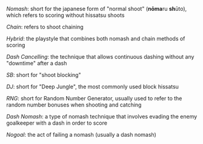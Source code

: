 _Nomash_: short for the japanese form of "normal shoot" (**nōma**ru **sh**ūto), which refers to scoring without hissatsu shoots

_Chain_: refers to shoot chaining

_Hybrid_: the playstyle that combines both nomash and chain methods of scoring

_Dash Cancelling_: the technique that allows continuous dashing without any "downtime" after a dash

_SB_: short for "shoot blocking"

_DJ_: short for "Deep Jungle", the most commonly used block hissatsu 

_RNG_: short for Random Number Generator, usually used to refer to the random number bonuses when shooting and catching

_Dash Nomash_: a type of nomash technique that involves evading the enemy goalkeeper with a dash in order to score

_Nogoal_: the act of failing a nomash (usually a dash nomash)

